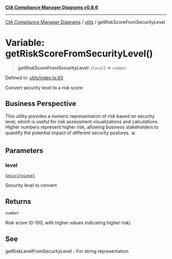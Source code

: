 [**CIA Compliance Manager Diagrams v0.8.6**](../../README.md)

***

[CIA Compliance Manager Diagrams](../../modules.md) / [utils](../README.md) / getRiskScoreFromSecurityLevel

# Variable: getRiskScoreFromSecurityLevel()

> **getRiskScoreFromSecurityLevel**: (`level`) => `number`

Defined in: [utils/index.ts:93](https://github.com/Hack23/cia-compliance-manager/blob/050a250237d6f621490781dbdf95155919f35aed/src/utils/index.ts#L93)

Convert security level to a risk score

## Business Perspective

This utility provides a numeric representation of risk based on security level,
which is useful for risk assessment visualizations and calculations. Higher
numbers represent higher risk, allowing business stakeholders to quantify
the potential impact of different security postures. 📊

## Parameters

### level

[`SecurityLevel`](../../index/type-aliases/SecurityLevel.md)

Security level to convert

## Returns

`number`

Risk score (0-100, with higher values indicating higher risk)

## See

getRiskLevelFromSecurityLevel - For string representation
